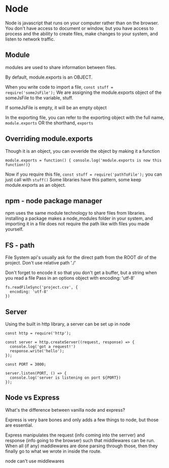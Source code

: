 # Node

Node is javascript that runs on your computer rather than on the browser.
You don't have access to document or window, but you have access to process and the ability to create files, make changes to your system, and listen to network traffic.

## Module

modules are used to share information between files.

By default, module.exports is an OBJECT.

When you write code to import a file, `const stuff = require('someJsFile');`
We are assigning the module.exports object of the someJsFile to the variable, stuff.

If someJsFile is empty, it will be an empty object

In the exporting file, you can refer to the exporting object with the full name, `module.exports`
OR the shorthand, `exports`

## Overriding module.exports

Though it is an object, you can ovveride the object by making it a function

`module.exports = function() { console.log('module.exports is now this function!)}`

Now if you require this file, `const stuff = require('pathToFile');`
you can just call with `stuff()`
Some libraries have this pattern, some keep module.exports as an object.

## npm - node package manager

npm uses the same module technology to share files from libraries. installing a package makes a node_modules folder in your system, and importing it in a file does not require the path like with files you made yourself.

## FS - path

File System api's usually ask for the direct path from the ROOT dir of the project. Don't use relative path './'

Don't forget to encode it so that you don't get a buffer, but a string when you read a file
Pass in an options object with encoding: 'utf-8'

```
fs.readFileSync('project.csv', {
  encoding: 'utf-8'
})
```

## Server

Using the built in http library, a server can be set up in node

```
const http = require('http');

const server = http.createServer((request, response) => {
  console.log('got a request!')
  response.write('hello');
});

const PORT = 3000;

server.listen(PORT, () => {
  console.log('server is listening on port ${PORT})
});
```

## Node vs Express

What's the difference between vanilla node and express?

Express is very bare bones and only adds a few things to node, but those are essential.

Express manipulates the request (info coming into the serrver) and response (info going to the browser) such that middlewares can be run. When all (if any) maddlewares are done parsing through those, then they finally go to what we wrote in inside the route.

node can't use middlewares
